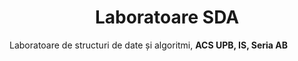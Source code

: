 <h1 align = "center">Laboratoare SDA</h1>

Laboratoare de structuri de date și algoritmi, **ACS UPB, IS, Seria AB**

